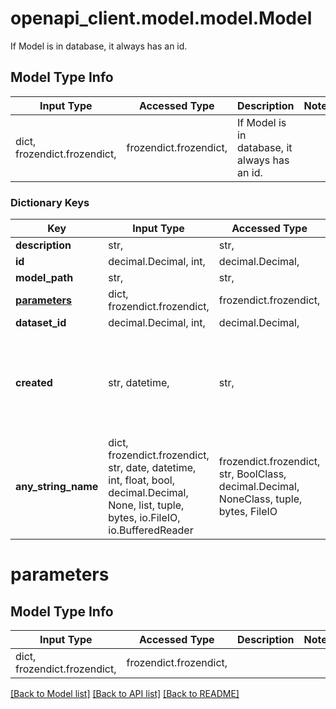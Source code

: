 # openapi_client.model.model.Model

If Model is in database, it always has an id.     

## Model Type Info
Input Type | Accessed Type | Description | Notes
------------ | ------------- | ------------- | -------------
dict, frozendict.frozendict,  | frozendict.frozendict,  | If Model is in database, it always has an id.      | 

### Dictionary Keys
Key | Input Type | Accessed Type | Description | Notes
------------ | ------------- | ------------- | ------------- | -------------
**description** | str,  | str,  |  | 
**id** | decimal.Decimal, int,  | decimal.Decimal,  |  | 
**model_path** | str,  | str,  |  | 
**[parameters](#parameters)** | dict, frozendict.frozendict,  | frozendict.frozendict,  |  | 
**dataset_id** | decimal.Decimal, int,  | decimal.Decimal,  |  | [optional] 
**created** | str, datetime,  | str,  |  | [optional] value must conform to RFC-3339 date-time
**any_string_name** | dict, frozendict.frozendict, str, date, datetime, int, float, bool, decimal.Decimal, None, list, tuple, bytes, io.FileIO, io.BufferedReader | frozendict.frozendict, str, BoolClass, decimal.Decimal, NoneClass, tuple, bytes, FileIO | any string name can be used but the value must be the correct type | [optional]

# parameters

## Model Type Info
Input Type | Accessed Type | Description | Notes
------------ | ------------- | ------------- | -------------
dict, frozendict.frozendict,  | frozendict.frozendict,  |  | 

[[Back to Model list]](../../README.md#documentation-for-models) [[Back to API list]](../../README.md#documentation-for-api-endpoints) [[Back to README]](../../README.md)

